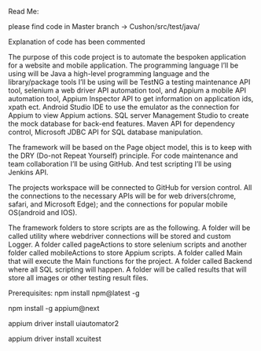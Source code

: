 
Read Me:

please find code in Master branch -> Cushon/src/test/java/

Explanation of code has been commented

The purpose of this code project is to automate the bespoken application for a website and mobile application.
The programming language I’ll be using will be Java a high-level programming language and the library/package tools I’ll be using will be TestNG
a testing maintenance API tool, selenium a web driver API automation tool, and Appium a mobile API automation tool, Appium Inspector API to 
get information on application ids, xpath ect. Android Studio IDE to use the emulator as the connection for Appium to view Appium actions.
SQL server Management Studio to create the mock database for back-end features. 
Maven API for dependency control, Microsoft JDBC API for SQL database manipulation.

The framework will be based on the Page object model, this is to keep with the DRY (Do-not Repeat Yourself) principle.
For code maintenance and team collaboration I’ll be using GitHub. And test scripting I’ll be using Jenkins API.

The projects workspace will be connected to GitHub for version control.
All the connections to the necessary APIs will be for  web drivers(chrome, safari, and Microsoft Edge);
and the connections for popular mobile OS(android and IOS).

The framework folders to store scripts are as the following. A folder will be called utility
where webdriver connections will be stored and custom Logger. A folder called pageActions to store selenium scripts
and another folder called mobileActions to store Appium scripts. A folder called Main that will execute the Main functions for the project.
A folder called Backend where all SQL scripting will happen. A folder will be called results that will store
all images or other testing result files. 

Prerequisites:
npm install npm@latest -g

npm install -g appium@next

appium driver install uiautomator2

appium driver install xcuitest
